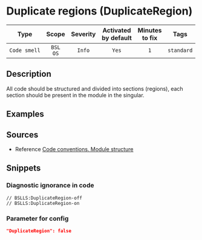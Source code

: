 # Duplicate regions (DuplicateRegion)

|     Type     |        Scope        | Severity | Activated<br>by default | Minutes<br>to fix |    Tags    |
|:------------:|:-------------------:|:--------:|:-----------------------------:|:-----------------------:|:----------:|
| `Code smell` | `BSL`<br>`OS` |  `Info`  |             `Yes`             |           `1`           | `standard` |

<!-- Блоки выше заполняются автоматически, не трогать -->
## Description
<!-- Описание диагностики заполняется вручную. Необходимо понятным языком описать смысл и схему работу -->

All code should be structured and divided into sections (regions), each section should be present in the module in the singular.

## Examples
<!-- В данном разделе приводятся примеры, на которые диагностика срабатывает, а также можно привести пример, как можно исправить ситуацию -->

## Sources
<!-- Необходимо указывать ссылки на все источники, из которых почерпнута информация для создания диагностики -->


* Reference [Code conventions. Module structure](https://its.1c.ru/db/v8std#content:455:hdoc)

## Snippets

<!-- Блоки ниже заполняются автоматически, не трогать -->
### Diagnostic ignorance in code

```bsl
// BSLLS:DuplicateRegion-off
// BSLLS:DuplicateRegion-on
```

### Parameter for config

```json
"DuplicateRegion": false
```
